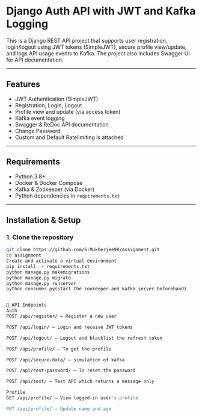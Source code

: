 # Django Auth API with JWT and Kafka Logging

This is a Django REST API project that supports user registration, login/logout using JWT tokens (SimpleJWT), secure profile view/update, and logs API usage events to Kafka. The project also includes Swagger UI for API documentation.

---

##  Features

- JWT Authentication (SimpleJWT)
- Registration, Login, Logout
- Profile view and update (via access token)
- Kafka event logging
- Swagger & ReDoc API documentation
- Change Password
- Custom and Default Ratelimiting is attached
---

## Requirements

- Python 3.8+
- Docker & Docker Compose
- Kafka & Zookeeper (via Docker)
- Python dependencies in `requirements.txt`

---

## Installation & Setup

### 1. Clone the repository

```bash
git clone https://github.com/S-Mukherjee98/assignment.git
cd assignment
Create and activate a virtual environment
pip install -r requirements.txt
python manage.py makemigrations
python manage.py migrate
python manage.py runserver
python consumer.py(start the zookeeper and kafka server beforehand)


🔐 API Endpoints
Auth
POST /api/register/ – Register a new user

POST /api/login/ – Login and receive JWT tokens

POST /api/logout/ – Logout and blacklist the refresh token

POST /api/profile/ – To get the profile

POST /api/secure-data/ – simulation of kafka 

POST /api/rest-password/ – To reset the password

POST /api/test/ – Test API which returns a message only

Profile
GET /api/profile/ – View logged-in user's profile

PUT /api/profile/ – Update name and age

